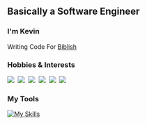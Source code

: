 ## Basically a Software Engineer
### I'm Kevin
Writing Code For [Biblish](https://biblish.com/)

### Hobbies & Interests
<p>
  <img src="https://img.shields.io/badge/Motorcycles-Yamaha MT 10-blue";"/>&nbsp;
  <img src="https://img.shields.io/badge/Lifting-8A2BE2";"/>&nbsp;
  <img src="https://img.shields.io/badge/Video%20Games-blue"/>&nbsp;
  <img src="https://img.shields.io/badge/Longboards-8A2BE2";"/>&nbsp;
  <img src="https://img.shields.io/badge/Car%20Audio-blue"/>&nbsp;
  <img src="https://img.shields.io/badge/Rubik's%20Cubes-8A2BE2";"/>&nbsp;
</p>

### My Tools
[![My Skills](https://skillicons.dev/icons?i=neovim,nextjs,nodejs,arch,cpp,css,discord,docker,git,github,gmail,html,js,linux,md,mysql,npm,planetscale,react,tailwind,ts,vite,vscode,vercel,windows,&theme=dark)](https://skillicons.dev)

